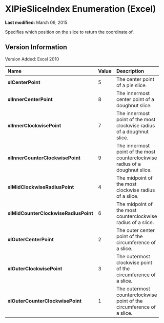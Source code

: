 
# XlPieSliceIndex Enumeration (Excel)

 **Last modified:** March 09, 2015

Specifies which position on the slice to return the coordinate of.

## Version Information

Version Added: Excel 2010 



|**Name**|**Value**|**Description**|
|:-----|:-----|:-----|
| **xlCenterPoint**|5|The center point of a pie slice.|
| **xlInnerCenterPoint**|8|The innermost center point of a doughnut slice.|
| **xlInnerClockwisePoint**|7|The innermost point of the most clockwise radius of a doughnut slice.|
| **xlInnerCounterClockwisePoint**|9|The innermost point of the most counterclockwise radius of a doughnut slice.|
| **xlMidClockwiseRadiusPoint**|4|The midpoint of the most clockwise radius of a slice.|
| **xlMidCounterClockwiseRadiusPoint**|6|The midpoint of the most counterclockwise radius of a slice.|
| **xlOuterCenterPoint**|2|The outer center point of the circumference of a slice.|
| **xlOuterClockwisePoint**|3|The outermost clockwise point of the circumference of a slice.|
| **xlOuterCounterClockwisePoint**|1|The outermost counterclockwise point of the circumference of a slice.|

